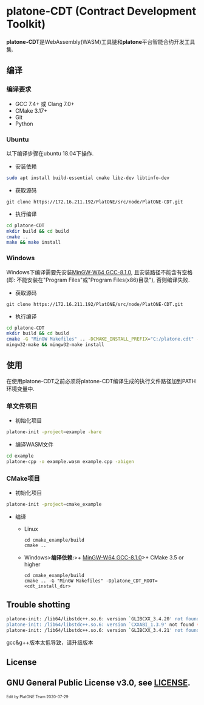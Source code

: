# platone-CDT (Contract Development Toolkit)

**platone-CDT**是WebAssembly(WASM)工具链和**platone**平台智能合约开发工具集.

## 编译

### 编译要求

- GCC 7.4+ 或 Clang 7.0+
- CMake 3.17+
- Git
- Python

### Ubuntu

以下编译步骤在ubuntu 18.04下操作.

- 安装依赖

```sh
sudo apt install build-essential cmake libz-dev libtinfo-dev
```

- 获取源码

```shell
git clone https://172.16.211.192/PlatONE/src/node/PlatONE-CDT.git
```

- 执行编译

``` sh
cd platone-CDT
mkdir build && cd build
cmake .. 
make && make install
```

### Windows

Windows下编译需要先安装[MinGW-W64 GCC-8.1.0](https://sourceforge.net/projects/mingw-w64/files/Toolchains%20targetting%20Win64/Personal%20Builds/mingw-builds/8.1.0/threads-posix/sjlj/x86_64-8.1.0-release-posix-sjlj-rt_v6-rev0.7z), 且安装路径不能含有空格(即: 不能安装在"Program
Files"或"Program Files(x86)目录"), 否则编译失败.

- 获取源码

```shell
git clone https://172.16.211.192/PlatONE/src/node/PlatONE-CDT.git
```

- 执行编译

``` sh
cd platone-CDT
mkdir build && cd build
cmake -G "MinGW Makefiles" .. -DCMAKE_INSTALL_PREFIX="C:/platone.cdt" -DCMAKE_MAKE_PROGRAM=mingw32-make
mingw32-make && mingw32-make install
```

## 使用

在使用platone-CDT之前必须将platone-CDT编译生成的执行文件路径加到PATH环境变量中.

### 单文件项目

- 初始化项目

``` sh
platone-init -project=example -bare
```

- 编译WASM文件

``` sh
cd example
platone-cpp -o example.wasm example.cpp -abigen
```

### CMake项目

- 初始化项目

```sh
platone-init -project=cmake_example 
```

- 编译
  
  * Linux

    ```
    cd cmake_example/build
    cmake ..
    ```

  * Windows>**编译依赖:**>+ [MinGW-W64 GCC-8.1.0](https://sourceforge.net/projects/mingw-w64/files/Toolchains%20targetting%20Win64/Personal%20Builds/mingw-builds/8.1.0/threads-posix/sjlj/x86_64-8.1.0-release-posix-sjlj-rt_v6-rev0.7z)>+ CMake 3.5 or higher
  
    ```
    cd cmake_example/build
    cmake .. -G "MinGW Makefiles" -Dplatone_CDT_ROOT=<cdt_install_dir>
    ```

## Trouble shotting

```sh
platone-init: /lib64/libstdc++.so.6: version `GLIBCXX_3.4.20' not found (required by platone-init)
platone-init: /lib64/libstdc++.so.6: version `CXXABI_1.3.9' not found (required by platone-init)
platone-init: /lib64/libstdc++.so.6: version `GLIBCXX_3.4.21' not found (required by platone-init)
```
gcc&g++版本太低导致，请升级版本

## License

GNU General Public License v3.0, see [LICENSE](https://github.com/platonenetwork/platone-CDT/blob/master/LICENSE).
------
<font Size=1>Edit by PlatONE Team 2020-07-29</font>

